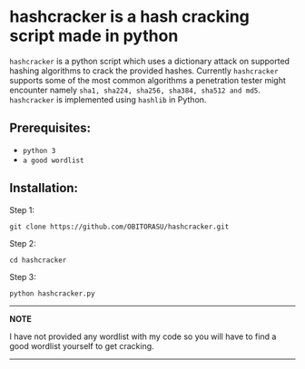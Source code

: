 # hashcracker is a hash cracking script made in python

`hashcracker` is a python script which uses a dictionary attack on supported hashing algorithms to crack the provided hashes. Currently `hashcracker` supports some of the most common algorithms a penetration tester might encounter namely ```sha1, sha224, sha256, sha384, sha512 and md5```. ```hashcracker``` is implemented using ```hashlib``` in Python.

## Prerequisites:
- `python 3`
- `a good wordlist`

## Installation:
Step 1:
```
git clone https://github.com/OBITORASU/hashcracker.git
```
Step 2:
```
cd hashcracker
```
Step 3:
```
python hashcracker.py
```

---
**NOTE**

I have not provided any wordlist with my code so you will have to find a good wordlist yourself to get cracking.

---
